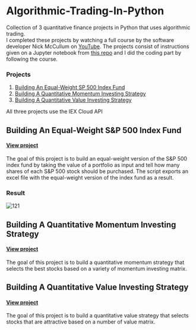 # Algorithmic-Trading-In-Python

Collection of 3 quantitative finance projects in Python that uses algorithmic trading.  
I completed these projects by watching a full course by the software developer Nick McCullum on 
[YouTube](https://youtu.be/xfzGZB4HhEE).
The projects consist of instructions given on a Jupyter notebook from 
[this repo](https://github.com/nickmccullum/algorithmic-trading-python)
and I did the coding part by following the course.

### Projects
1. [Building An Equal-Weight SP 500 Index Fund](https://github.com/cengizozel/algorithmic-trading-in-python#building-an-equal-weight-s&p-500-index-fund)
2. [Building A Quantitative Momentum Investing Strategy](https://github.com/cengizozel/algorithmic-trading-in-python#building-a-quantitative-momentum-investing-strategy)
3. [Building A Quantitative Value Investing Strategy](https://github.com/cengizozel/algorithmic-trading-in-python#building-a-quantitative-value-investing-strategy)

All three projects use the IEX Cloud API

## Building An Equal-Weight S&P 500 Index Fund
#### [View project](https://github.com/cengizozel/Algorithmic-Trading-In-Python/blob/main/Projects/1%20-%20Building%20An%20Equal-Weight%20S%26P%20500%20Index%20Fund/001_equal_weight_S%26P_500.ipynb)
The goal of this project is to build an equal-weight version of the S&P 500 index fund by taking the value of a portfolio as input and tell how many shares of each S&P 500 stock should be purchased. The script exports an excel file with the equal-weight version of the index fund as a result.

### Result

![121](https://user-images.githubusercontent.com/60388555/105229513-0e385f80-5b32-11eb-890b-77d11e34c656.PNG)

## Building A Quantitative Momentum Investing Strategy
#### [View project](https://github.com/cengizozel/Algorithmic-Trading-In-Python/blob/main/Projects/2%20-%20Building%20A%20Quantitative%20Momentum%20Investing%20Strategy/002_quantitative_momentum_strategy.ipynb)
The goal of this project is to build a quantitative momentum strategy that selects the best stocks based on a variety of momentum investing matrix.

## Building A Quantitative Value Investing Strategy
#### [View project](https://github.com/cengizozel/Algorithmic-Trading-In-Python/blob/main/Projects/3%20-%20Building%20A%20Quantitative%20Value%20Investing%20Strategy/003_quantitative_value_strategy.ipynb)
The goal of this project is to build a quantitative value strategy that selects stocks that are attractive based on a number of value matrix.
